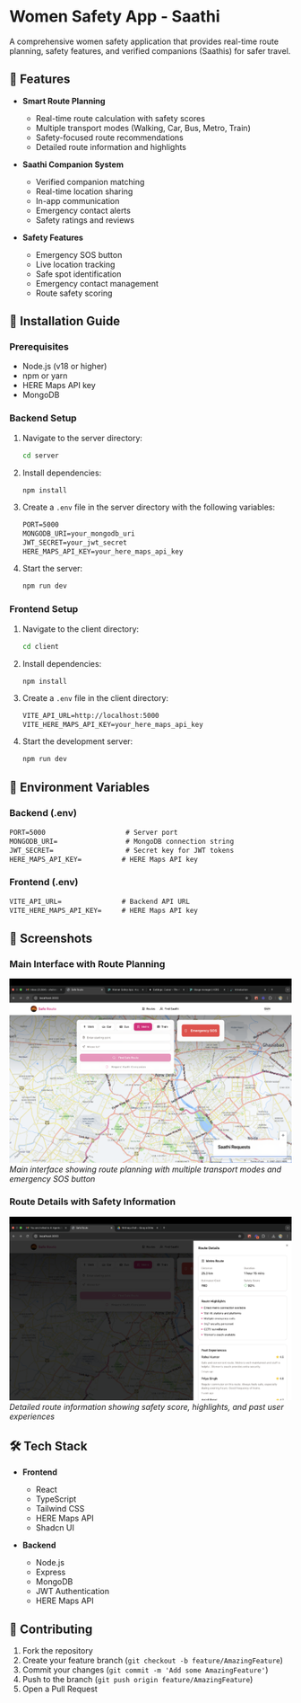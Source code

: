 # Women Safety App - Saathi

A comprehensive women safety application that provides real-time route planning, safety features, and verified companions (Saathis) for safer travel.

## 🌟 Features

- **Smart Route Planning**
  - Real-time route calculation with safety scores
  - Multiple transport modes (Walking, Car, Bus, Metro, Train)
  - Safety-focused route recommendations
  - Detailed route information and highlights

- **Saathi Companion System**
  - Verified companion matching
  - Real-time location sharing
  - In-app communication
  - Emergency contact alerts
  - Safety ratings and reviews

- **Safety Features**
  - Emergency SOS button
  - Live location tracking
  - Safe spot identification
  - Emergency contact management
  - Route safety scoring

## 🚀 Installation Guide

### Prerequisites

- Node.js (v18 or higher)
- npm or yarn
- HERE Maps API key
- MongoDB

### Backend Setup

1. Navigate to the server directory:
   ```bash
   cd server
   ```

2. Install dependencies:
   ```bash
   npm install
   ```

3. Create a `.env` file in the server directory with the following variables:
   ```env
   PORT=5000
   MONGODB_URI=your_mongodb_uri
   JWT_SECRET=your_jwt_secret
   HERE_MAPS_API_KEY=your_here_maps_api_key
   ```

4. Start the server:
   ```bash
   npm run dev
   ```

### Frontend Setup

1. Navigate to the client directory:
   ```bash
   cd client
   ```

2. Install dependencies:
   ```bash
   npm install
   ```

3. Create a `.env` file in the client directory:
   ```env
   VITE_API_URL=http://localhost:5000
   VITE_HERE_MAPS_API_KEY=your_here_maps_api_key
   ```

4. Start the development server:
   ```bash
   npm run dev
   ```

## 🔑 Environment Variables

### Backend (.env)

```env
PORT=5000                    # Server port
MONGODB_URI=                 # MongoDB connection string
JWT_SECRET=                  # Secret key for JWT tokens
HERE_MAPS_API_KEY=          # HERE Maps API key
```

### Frontend (.env)

```env
VITE_API_URL=               # Backend API URL
VITE_HERE_MAPS_API_KEY=     # HERE Maps API key
```

## 📸 Screenshots

### Main Interface with Route Planning
![Main Interface](Screenshots/1.png)
*Main interface showing route planning with multiple transport modes and emergency SOS button*

### Route Details with Safety Information
![Route Details](Screenshots/2.png)
*Detailed route information showing safety score, highlights, and past user experiences*

## 🛠️ Tech Stack

- **Frontend**
  - React
  - TypeScript
  - Tailwind CSS
  - HERE Maps API
  - Shadcn UI

- **Backend**
  - Node.js
  - Express
  - MongoDB
  - JWT Authentication
  - HERE Maps API

## 🤝 Contributing

1. Fork the repository
2. Create your feature branch (`git checkout -b feature/AmazingFeature`)
3. Commit your changes (`git commit -m 'Add some AmazingFeature'`)
4. Push to the branch (`git push origin feature/AmazingFeature`)
5. Open a Pull Request 